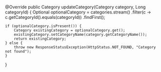 @Override
public Category updateCategory(Category category, Long categoryId) {
    Optional<Category> optionalCategory = categories.stream()
        .filter(c -> c.getCategoryId().equals(categoryId))
        .findFirst();

    if (optionalCategory.isPresent()) {
        Category existingCategory = optionalCategory.get();
        existingCategory.setCategoryName(category.getCategoryName());
        return existingCategory;
    } else {
        throw new ResponseStatusException(HttpStatus.NOT_FOUND, "Category not found");
    }
}
